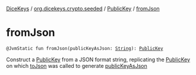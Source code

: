 [DiceKeys](../../index.md) / [org.dicekeys.crypto.seeded](../index.md) / [PublicKey](index.md) / [fromJson](./from-json.md)

# fromJson

`@JvmStatic fun fromJson(publicKeyAsJson: `[`String`](https://kotlinlang.org/api/latest/jvm/stdlib/kotlin/-string/index.html)`): `[`PublicKey`](index.md)

Construct a [PublicKey](index.md) from a JSON format string,
replicating the [PublicKey](index.md) on which [toJson](to-json.md)
was called to generate [publicKeyAsJson](from-json.md#org.dicekeys.crypto.seeded.PublicKey.Companion$fromJson(kotlin.String)/publicKeyAsJson)

